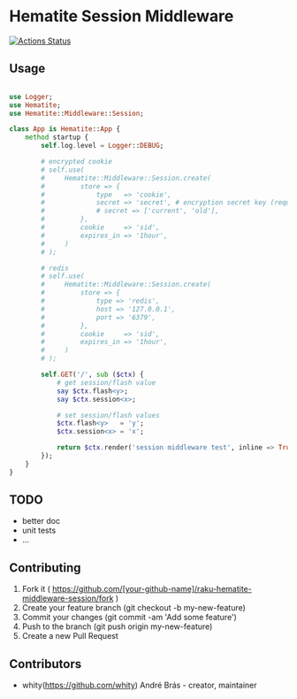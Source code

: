# Hematite Session Middleware

[![Actions Status](https://github.com/github/docs/actions/workflows/test.yml/badge.svg?branch=master)](https://github.com/whity/raku-hematite-middleware-session/actions)

## Usage

```raku

use Logger;
use Hematite;
use Hematite::Middleware::Session;

class App is Hematite::App {
    method startup {
        self.log.level = Logger::DEBUG;

        # encrypted cookie
        # self.use(
        #     Hematite::Middleware::Session.create(
        #         store => {
        #             type   => 'cookie',
        #             secret => 'secret', # encryption secret key (required),
        #             # secret => ['current', 'old'],
        #         },
        #         cookie     => 'sid',
        #         expires_in => '1hour',
        #     )
        # );

        # redis
        # self.use(
        #     Hematite::Middleware::Session.create(
        #         store => {
        #             type => 'redis',
        #             host => '127.0.0.1',
        #             port => '6379',
        #         },
        #         cookie     => 'sid',
        #         expires_in => '1hour',
        #     )
        # );

        self.GET('/', sub ($ctx) {
            # get session/flash value
            say $ctx.flash<y>;
            say $ctx.session<x>;

            # set session/flash values
            $ctx.flash<y>   = 'y';
            $ctx.session<x> = 'x';

            return $ctx.render('session middleware test', inline => True);
        });
    }
}
```

## TODO

- better doc
- unit tests
- ...

## Contributing

1. Fork it ( https://github.com/[your-github-name]/raku-hematite-middleware-session/fork )
2. Create your feature branch (git checkout -b my-new-feature)
3. Commit your changes (git commit -am 'Add some feature')
4. Push to the branch (git push origin my-new-feature)
5. Create a new Pull Request

## Contributors

- whity(https://github.com/whity) André Brás - creator, maintainer
